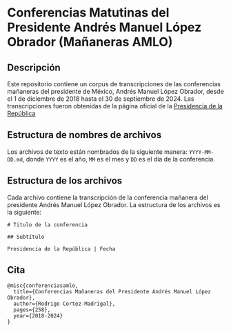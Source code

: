 # Conferencias Matutinas del Presidente Andrés Manuel López Obrador (Mañaneras AMLO)

## Descripción

Este repositorio contiene un corpus de transcripciones de las conferencias mañaneras del presidente de México, Andrés Manuel López Obrador, desde el 1 de diciembre de 2018 hasta el 30 de septiembre de 2024. Las transcripciones fueron obtenidas de la página oficial de la [Presidencia de la República](https://www.gob.mx/presidencia/es/archivo/articulos?category=764)

## Estructura de nombres de archivos

Los archivos de texto están nombrados de la siguiente manera: `YYYY-MM-DD.md`, donde `YYYY` es el año, `MM` es el mes y `DD` es el día de la conferencia.

## Estructura de los archivos

Cada archivo contiene la transcripción de la conferencia mañanera del presidente Andrés Manuel López Obrador. La estructura de los archivos es la siguiente:

```
# Titulo de la conferencia

## Subtítulo

Presidencia de la República | Fecha

```

## Cita

```
@misc{conferenciasamlo,
  title={Conferencias Mañaneras del Presidente Andrés Manuel López Obrador},
  author={Rodrigo Cortez-Madrigal},
  pages={258},
  year={2018-2024}
}
```
